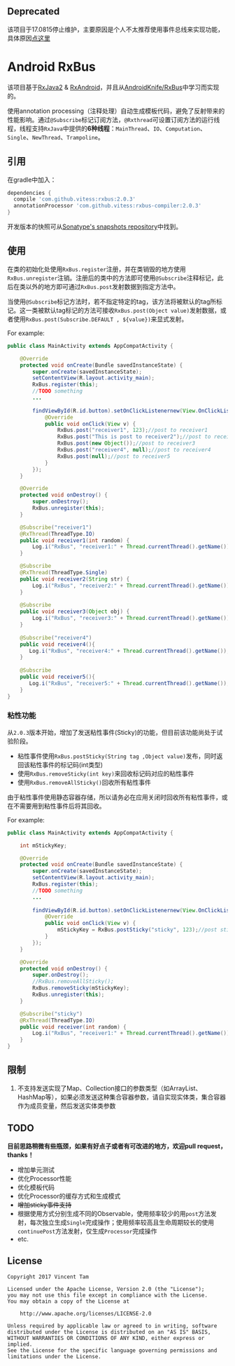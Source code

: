 Deprecated
---
该项目于17.0815停止维护，主要原因是个人不太推荐使用事件总线来实现功能，具体原因[点这里](http://blog.csdn.net/vite_s/article/details/77197620)

# Android RxBus

该项目基于[RxJava2](https://github.com/ReactiveX/RxJava) & [RxAndroid](https://github.com/ReactiveX/RxAndroid)，并且从[AndroidKnife/RxBus](https://github.com/AndroidKnife/RxBus)中学习而实现的。

使用annotation processing（注释处理）自动生成模板代码，避免了反射带来的性能影响。通过`@Subscribe`标记订阅方法，`@Rxthread`可设置订阅方法的运行线程，线程支持`RxJava`中提供的**6种线程**：`MainThread`、`IO`、`Computation`、`Single`、`NewThread`、`Trampoline`。

引用
---

在gradle中加入：

```groovy
dependencies {
  compile 'com.github.vitess:rxbus:2.0.3'
  annotationProcessor 'com.github.vitess:rxbus-compiler:2.0.3'
}
```

开发版本的快照可从[Sonatype's snapshots repository](https://oss.sonatype.org/content/repositories/snapshots/)中找到。


使用
---

在类的初始化处使用`RxBus.register`注册，并在类销毁的地方使用`RxBus.unregister`注销。注册后的类中的方法即可使用`@Subscribe`注释标记，此后在类以外的地方即可通过`RxBus.post`发射数据到指定方法中。

当使用`@Subscribe`标记方法时，若不指定特定的tag，该方法将被默认的tag所标记。这一类被默认tag标记的方法可接收`RxBus.post(Object value)`发射数据，或者使用`RxBus.post(Subscribe.DEFAULT , ${value})`来显式发射。

For example:

```java
public class MainActivity extends AppCompatActivity {

    @Override
    protected void onCreate(Bundle savedInstanceState) {
        super.onCreate(savedInstanceState);
        setContentView(R.layout.activity_main);
        RxBus.register(this);
        //TODO something
        ...
        
        findViewById(R.id.button).setOnClickListenernew(View.OnClickListener() {
            @Override
            public void onClick(View v) {
                RxBus.post("receiver1", 123);//post to receiver1
                RxBus.post("This is post to receiver2");//post to receiver2
                RxBus.post(new Object());//post to receiver3
                RxBus.post("receiver4", null);//post to receiver4
                RxBus.post(null);//post to receiver5
            }
        });
    }

    @Override
    protected void onDestroy() {
        super.onDestroy();
        RxBus.unregister(this);
    }

    @Subscribe("receiver1")
    @RxThread(ThreadType.IO)
    public void receiver1(int random) {
        Log.i("RxBus", "receiver1:" + Thread.currentThread().getName());
    }

    @Subscribe
    @RxThread(ThreadType.Single)
    public void receiver2(String str) {
        Log.i("RxBus", "receiver2:" + Thread.currentThread().getName());
    }
    
    @Subscribe
    public void receiver3(Object obj) {
    	Log.i("RxBus", "receiver3:" + Thread.currentThread().getName());
    }
    
    @Subscribe("receiver4")
    public void receiver4(){
       Log.i("RxBus", "receiver4:" + Thread.currentThread().getName());
    }
    
    @Subscribe
    public void receiver5(){
       Log.i("RxBus", "receiver5:" + Thread.currentThread().getName());
    }
}
```

### 粘性功能

从`2.0.3`版本开始，增加了发送粘性事件(Sticky)的功能，但目前该功能尚处于试验阶段。

* 粘性事件使用`RxBus.postSticky(String tag ,Object value)`发布，同时返回该粘性事件的标记码(int类型)
* 使用`RxBus.removeSticky(int key)`来回收标记码对应的粘性事件
* 使用`RxBus.removeAllSticky()`回收所有粘性事件

由于粘性事件使用静态容器存储，所以请务必在应用关闭时回收所有粘性事件，或在不需要用到粘性事件后将其回收。

For example:

```java
public class MainActivity extends AppCompatActivity {

    int mStickyKey;

    @Override
    protected void onCreate(Bundle savedInstanceState) {
        super.onCreate(savedInstanceState);
        setContentView(R.layout.activity_main);
        RxBus.register(this);
        //TODO something
        ...
        
        findViewById(R.id.button).setOnClickListenernew(View.OnClickListener() {
            @Override
            public void onClick(View v) {
                mStickyKey = RxBus.postSticky("sticky", 123);//post sticky event to receiver
            }
        });
    }

    @Override
    protected void onDestroy() {
        super.onDestroy();
        //RxBus.removeAllSticky();
        RxBus.removeSticky(mStickyKey);
        RxBus.unregister(this);
    }

    @Subscribe("sticky")
    @RxThread(ThreadType.IO)
    public void receiver(int random) {
        Log.i("RxBus", "receiver1:" + Thread.currentThread().getName());
    }
}
```

限制
---

1. 不支持发送实现了Map、Collection接口的参数类型（如ArrayList、HashMap等），如果必须发送这种集合容器参数，请自实现实体类，集合容器作为成员变量，然后发送实体类参数

TODO
---

**目前思路稍微有些瓶颈，如果有好点子或者有可改进的地方，欢迎pull request，thanks！**

* 增加单元测试
* 优化Processor性能
* 优化模板代码
* 优化Processor的缓存方式和生成模式
* ~~增加sticky事件支持~~
* 根据使用方式分别生成不同的Observable，使用频率较少的用`post`方法发射，每次独立生成`Single`完成操作；使用频率较高且生命周期较长的使用`continuePost`方法发射，仅生成`Processor`完成操作
* etc.

License
---

    Copyright 2017 Vincent Tam

    Licensed under the Apache License, Version 2.0 (the "License");
    you may not use this file except in compliance with the License.
    You may obtain a copy of the License at

        http://www.apache.org/licenses/LICENSE-2.0

    Unless required by applicable law or agreed to in writing, software
    distributed under the License is distributed on an "AS IS" BASIS,
    WITHOUT WARRANTIES OR CONDITIONS OF ANY KIND, either express or implied.
    See the License for the specific language governing permissions and
    limitations under the License.
